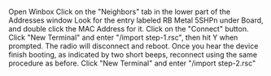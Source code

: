 Open Winbox
Click on the "Neighbors" tab in the lower part of the Addresses window
Look for the entry labeled RB Metal 5SHPn under Board, and double click the MAC Address for it.
Click on the "Connect" button.
Click "New Terminal" and enter "/import step-1.rsc", then hit Y when prompted. The radio will disconnect and reboot.
Once you hear the device finish booting, as indicated by two short beeps, reconnect using the same procedure as before.
Click "New Terminal" and enter "/import step-2.rsc"
